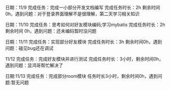日期：11/9 完成任务：完成一小部分开发文档编写 完成任务时长：2h 剩余时间 0h，遇到问题：对于登录界面理解不是很理解，第二天学习相关知识

日期：11/10 完成任务：思考如何对好友模块编码;学习mybatis 完成任务时长：2h 剩余时间 0h，遇到问题：还未编码暂时没问题

日期：11/11 完成任务：实现部分好友模块 完成任务时长：3h 剩余时间0h，遇到问题：碰见bug还在调试

 11/12 完成任务：完成好友模块并进行测试 完成任务时长：3小时，剩余时间0h，遇到问题：显鸿哥帮忙解决了

日期:11/13 完成任务：完成部分room模块 任务时长3小时，剩余时间0h，遇到问题:暂无问题